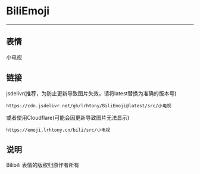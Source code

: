 # BiliEmoji
---
## 表情
小电视
## 链接
jsdelivr(推荐，为防止更新导致图片失效，请将latest替换为准确的版本号)
```
https://cdn.jsdelivr.net/gh/lrhtony/BiliEmoji@latest/src/小电视
```
或者使用Cloudflare(可能会因更新导致图片无法显示)
```
https://emoji.lrhtony.cn/bili/src/小电视
```
## 说明
Bilibili 表情的版权归原作者所有

